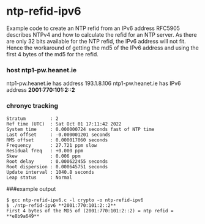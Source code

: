# ntp-refid-ipv6
Example code to create an NTP refid from an IPv6 address
RFC5905 describes NTPv4 and how to calculate the refid for an NTP server.
As there are only 32 bits available for the NTP refid, the IPv6 address will
not fit. Hence the workaround of getting the md5 of the IPv6 address and using the first 4 bytes of the md5 for the refid. 

### host ntp1-pw.heanet.ie
ntp1-pw.heanet.ie has address 193.1.8.106
ntp1-pw.heanet.ie has IPv6 address **2001:770:101:2::2**

### chronyc tracking
```Reference ID    : **E8B9A649** (ntp1-pw.heanet.ie)
Stratum         : 2
Ref time (UTC)  : Sat Oct 01 17:11:42 2022
System time     : 0.000000724 seconds fast of NTP time
Last offset     : -0.000001201 seconds
RMS offset      : 0.000017060 seconds
Frequency       : 27.721 ppm slow
Residual freq   : +0.000 ppm
Skew            : 0.006 ppm
Root delay      : 0.000622455 seconds
Root dispersion : 0.000645751 seconds
Update interval : 1040.8 seconds
Leap status     : Normal
```
###example output
```
$ gcc ntp-refid-ipv6.c -l crypto -o ntp-refid-ipv6
$ ./ntp-refid-ipv6 **2001:770:101:2::2**
First 4 bytes of the MD5 of (2001:770:101:2::2) = ntp refid = **e8b9a649**
```
